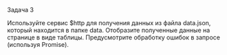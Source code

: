 Задача 3

Используйте сервис $http для получения данных из файла data.json, который находится в папке data. Отобразите полученные данные на странице в виде таблицы. Предусмотрите обработку ошибок в запросе (используя Promise).
